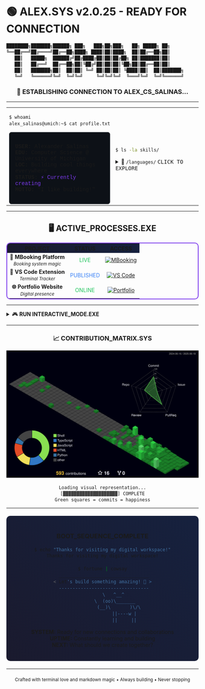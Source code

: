# 🟢 ALEX.SYS v2.0.25 - READY FOR CONNECTION
```
████████╗███████╗██████╗ ███╗   ███╗██╗███╗   ██╗ █████╗ ██╗     
╚══██╔══╝██╔════╝██╔══██╗████╗ ████║██║████╗  ██║██╔══██╗██║     
   ██║   █████╗  ██████╔╝██╔████╔██║██║██╔██╗ ██║███████║██║     
   ██║   ██╔══╝  ██╔══██╗██║╚██╔╝██║██║██║╚██╗██║██╔══██║██║     
   ██║   ███████╗██║  ██║██║ ╚═╝ ██║██║██║ ╚████║██║  ██║███████╗
   ╚═╝   ╚══════╝╚═╝  ╚═╝╚═╝     ╚═╝╚═╝╚═╝  ╚═══╝╚═╝  ╚═╝╚══════╝
```

<div align="center">

### 🔌 ESTABLISHING CONNECTION TO ALEX_CS_SALINAS...
</div>

---

<table width="100%">
<tr>
<td width="50%">

```bash
$ whoami
alex_salinas@umich:~$ cat profile.txt
```

<div style="background: #0d1117; padding: 15px; border-radius: 6px; font-family: 'Courier New', monospace; border: 1px solid #30363d;">

**USER:** Alexander Salinas  
**EDU:** Computer Science @ University of Michigan  
**LOC:** Building cool things everywhere  
**STATUS:** <span style="color: #7c3aed;">⚡ Currently creating</span>  
**MOTTO:** "I like building!"  

</div>

</td>
<td width="50%">

```bash
$ ls -la skills/
```

<details>
<summary>📁 <code>/languages/</code> <kbd>CLICK TO EXPLORE</kbd></summary>

```cpp
class Skills {
private:
    vector<string> languages = {
        "C++",        // ⚡ Primary
        "Python",     // 🐍 Versatile  
        "Java",       // ☕ Robust
        "JavaScript", // 🌐 Dynamic
        "HTML/CSS"    // 🎨 Frontend
    };
public:
    void displaySkills() {
        cout << "Ready to build anything!" << endl;
    }
};
```
</details>

</td>
</tr>
</table>

---

<div align="center">

## 🖥️ ACTIVE_PROCESSES.EXE

</div>

<table width="100%" style="border: 2px solid #7c3aed; border-radius: 10px;">
<tr style="background: linear-gradient(90deg, #1a1a2e, #16213e);">
<th align="center">PROJECT</th>
<th align="center">STATUS</th>
<th align="center">ACCESS</th>
</tr>
<tr>
<td align="center">
<strong>🏢 MBooking Platform</strong><br>
<small><em>Booking system magic</em></small>
</td>
<td align="center">
<span style="color: #22c55e;">LIVE</span>
</td>
<td align="center">
<a href="https://mbooking.me">
<img src="https://img.shields.io/badge/DEPLOY-mbooking.me-success?style=for-the-badge&logo=rocket" alt="MBooking">
</a>
</td>
</tr>
<tr>
<td align="center">
<strong>🔌 VS Code Extension</strong><br>
<small><em>Terminal Tracker</em></small>
</td>
<td align="center">
<span style="color: #3b82f6;">PUBLISHED</span>
</td>
<td align="center">
<a href="https://marketplace.visualstudio.com/items?itemName=AlexanderSalinas.terminal-tracker">
<img src="https://img.shields.io/badge/MARKETPLACE-Download-blue?style=for-the-badge&logo=visualstudio" alt="VS Code">
</a>
</td>
</tr>
<tr>
<td align="center">
<strong>🌐 Portfolio Website</strong><br>
<small><em>Digital presence</em></small>
</td>
<td align="center">
<span style="color: #22c55e;">ONLINE</span>
</td>
<td align="center">
<a href="https://alexcsalinas.com">
<img src="https://img.shields.io/badge/VISIT-alexcsalinas.com-purple?style=for-the-badge&logo=globe" alt="Portfolio">
</a>
</td>
</tr>
</table>

---

<details>
<summary>🎮 <strong>RUN INTERACTIVE_MODE.EXE</strong></summary>

```bash
$ ./social_network_scanner.sh
```

<div style="background: #0d1117; padding: 20px; border-radius: 6px; border: 1px solid #7c3aed;">

```
Scanning for social connections...
[████████████████████████] 100%

CONNECTIONS FOUND:
┌──────────────────────────────────────┐
│  Email    → alexsali@umich.edu       │
│  LinkedIn → alexandercsalinas        │  
│  Web      → alexcsalinas.com         │
│  GitHub   → You're already here!     │
└──────────────────────────────────────┘
```

</div>

</details>

---

<div align="center">

### 📈 CONTRIBUTION_MATRIX.SYS

![3D Contribution Graph](./profile-3d-contrib/profile-night-green.svg)

```
Loading visual representation...
[▓▓▓▓▓▓▓▓▓▓▓▓▓▓▓▓▓▓▓▓] COMPLETE
Green squares = commits = happiness
```

</div>

---

<div align="center" style="background: linear-gradient(45deg, #1a1a2e, #16213e); padding: 20px; border-radius: 10px; margin: 20px 0;">

### BOOT_SEQUENCE_COMPLETE

```bash
$ echo "Thanks for visiting my digital workspace!"
Thanks for visiting my digital workspace!

$ fortune | cowsay
 _________________________________
< Let's build something amazing! 🚀 >
 ---------------------------------
        \   ^__^
         \  (oo)\_______
            (__)\       )\/\
                ||----w |
                ||     ||
```

**SYSTEM:** Ready for new connections and collaborations  
**UPTIME:** Constantly learning and building  
**NEXT:** What should we create together?

</div>

---

<div align="center">
<sub>Crafted with terminal love and markdown magic • Always building • Never stopping</sub>
</div>
